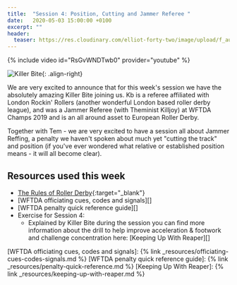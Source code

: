 ```yaml
---
title:  "Session 4: Position, Cutting and Jammer Referee "
date:   2020-05-03 15:00:00 +0100
excerpt: ""
header:
  teaser: https://res.cloudinary.com/elliot-forty-two/image/upload/f_auto,q_auto,c_crop,g_auto,r_5,w_800,h_450/officially-awesome/portraits/killer-bite_dxqfvg.jpg
---
```


{% include video id="RsGvWNDTwb0" provider="youtube" %}

![Killer Bite](https://res.cloudinary.com/elliot-forty-two/image/upload/f_auto,q_auto,c_scale,w_300/officially-awesome/portraits/killer-bite_dxqfvg.jpg){: .align-right}

We are very excited to announce that for this week's session we have the absolutely amazing Killer Bite joining us. Kb  is a referee affiliated with London Rockin' Rollers (another wonderful London based roller derby league), and  was a Jammer Referee (with Theminist Killjoy) at WFTDA Champs 2019 and is an all around asset to European Roller Derby.

Together with Tem - we are very excited to have a session all about Jammer Reffing, a penalty we haven't spoken about much yet "cutting the track" and position (if you've ever wondered what relative or established position means - it will all become clear).

## Resources used this week
- [The Rules of Roller Derby][]{:target="_blank"}
- [WFTDA officiating cues, codes and signals][]
- [WFTDA penalty quick reference guide][]
- Exercise for Session 4:
  - Explained by Killer Bite during the session you can find more information about the drill to help improve acceleration & footwork and challenge concentration here: [Keeping Up With Reaper][]

[The Rules of Roller Derby]: <https://rules.wftda.com> "The Rules of Flat Track Roller Derby"
[WFTDA officiating cues, codes and signals]: {% link _resources/officiating-cues-codes-signals.md %}
[WFTDA penalty quick reference guide]: {% link _resources/penalty-quick-reference.md %}
[Keeping Up With Reaper]: {% link _resources/keeping-up-with-reaper.md %}
